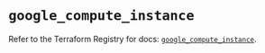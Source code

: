# `google_compute_instance`

Refer to the Terraform Registry for docs: [`google_compute_instance`](https://registry.terraform.io/providers/hashicorp/google-beta/5.42.0/docs/resources/google_compute_instance).
